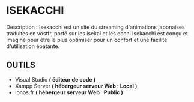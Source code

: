 # ISEKACCHI
<p>Description : Isekacchi est un site du streaming d'animations japonaises traduites en vostfr, porté sur les isekai et les ecchi Isekacchi est conçu et imaginé pour être le plus optimiser pour un confort et une facilité d'utilisation épatante. </p>

## OUTILS
* Visual Studio **( éditeur de code )**
* Xampp Server **( hébergeur serveur Web : Local )**
* ionos.fr **( hébergeur serveur Web : Public )**
